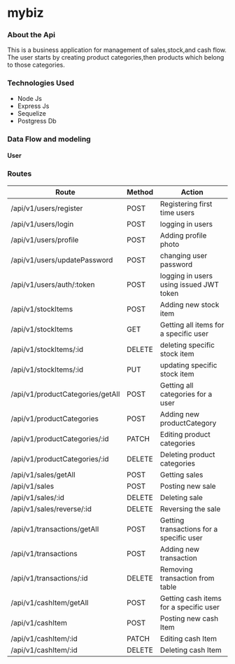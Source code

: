 # mybiz
<h3>About the Api</h3>
<p>This is a business  application for management of sales,stock,and cash flow. The user starts by creating product categories,then products which belong to those categories.</p>
<h3>Technologies Used</h3>
<ul><li>Node Js</li>
  <li>Express  Js</li>
  <li>Sequelize </li>
  <li>Postgress Db</li>
</ul>
<h3>Data Flow and modeling</h3>
<h4>User</h4>
<h3>Routes</h3>
<table>
  <tr>
   <th>Route</th>
     <th>Method</th>
     <th>Action</th>
  </tr>
  <tbody>
    <tr>
      <td>/api/v1/users/register</td>
      <td>POST</td>
      <td>Registering first time users</td>
    </tr>
     <tr>
      <td>/api/v1/users/login</td>
      <td>POST</td>
      <td>logging in users</td>
    </tr>
     <tr>
      <td>/api/v1/users/profile</td>
      <td>POST</td>
      <td>Adding profile photo</td>
    </tr>
     <tr>
      <td>/api/v1/users/updatePassword</td>
      <td>POST</td>
      <td>changing user password</td>
    </tr>
     <tr>
      <td>/api/v1/users/auth/:token</td>
      <td>POST</td>
      <td>logging in users using issued JWT token</td>
    </tr>
     <tr>
      <td>/api/v1/stockItems</td>
      <td>POST</td>
      <td>Adding new stock item</td>
    </tr>
      <tr>
      <td>/api/v1/stockItems</td>
      <td>GET</td>
      <td>Getting all items for a specific user</td>
    </tr>
     <tr>
      <td>/api/v1/stockItems/:id</td>
      <td>DELETE</td>
      <td>deleting specific stock item</td>
    </tr>
      <tr>
      <td>/api/v1/stockItems/:id</td>
      <td>PUT</td>
      <td>updating specific stock item</td>
    </tr>
      <tr>
      <td>/api/v1/productCategories/getAll</td>
      <td>POST</td>
      <td>Getting all categories for a user</td>
    </tr>
     <tr>
      <td>/api/v1/productCategories</td>
      <td>POST</td>
      <td>Adding new productCategory</td>
    </tr>
     <tr>
      <td>/api/v1/productCategories/:id</td>
      <td>PATCH</td>
      <td>Editing product categories</td>
    </tr>
    <tr>
      <td>/api/v1/productCategories/:id</td>
      <td>DELETE</td>
      <td>Deleting product categories</td>
    </tr>
      <tr>
      <td>/api/v1/sales/getAll</td>
      <td>POST</td>
      <td>Getting sales</td>
    </tr>
       <tr>
      <td>/api/v1/sales</td>
      <td>POST</td>
      <td>Posting new sale</td>
    </tr>
      <tr>
      <td>/api/v1/sales/:id</td>
      <td>DELETE</td>
      <td>Deleting sale</td>
    </tr>
      <tr>
      <td>/api/v1/sales/reverse/:id</td>
      <td>DELETE</td>
      <td>Reversing the sale</td>
    </tr>
      <tr>
      <td>/api/v1/transactions/getAll</td>
      <td>POST</td>
      <td>Getting transactions for a specific user</td>
    </tr>
      <tr>
      <td>/api/v1/transactions</td>
      <td>POST</td>
      <td>Adding new transaction</td>
    </tr>
    <tr>
      <td>/api/v1/transactions/:id</td>
      <td>DELETE</td>
      <td>Removing transaction from table</td>
    </tr>
      <tr>
      <td>/api/v1/cashItem/getAll</td>
      <td>POST</td>
      <td>Getting cash items for a specific user</td>
    </tr>
     <tr>
      <td>/api/v1/cashItem</td>
      <td>POST</td>
      <td>Posting new cash Item</td>
    </tr>
     <tr>
      <td>/api/v1/cashItem/:id</td>
      <td>PATCH</td>
      <td>Editing  cash Item</td>
    </tr>
    <tr>
      <td>/api/v1/cashItem/:id</td>
      <td>DELETE</td>
      <td>Deleting  cash Item</td>
    </tr>
  </tbody>
</table>


